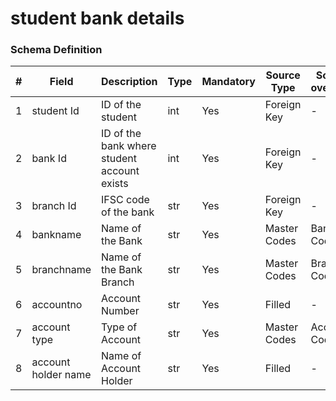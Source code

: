 student bank details
===

### Schema Definition

|**#**|**Field**|**Description**|**Type**|**Mandatory**|**Source Type**|**Source overview**|**Comments**|
|---------|---------|--------|--------|--------|--------|--------|---------------|
|1|student Id|ID of the student|int|Yes|Foreign Key|-||
|2|bank Id|ID of the bank where student account exists|int|Yes|Foreign Key|-||
|3|branch Id|IFSC code of the bank|str|Yes|Foreign Key|-||
|4|bankname|Name of the Bank|str|Yes|Master Codes|Bank Codes||
|5|branchname|Name of the Bank Branch|str|Yes|Master Codes|Branch Codes||
|6|accountno|Account Number|str|Yes|Filled|-||
|7|account type|Type of Account|str|Yes|Master Codes|Acc Type Codes||
|8|account holder name|Name of Account Holder|str|Yes|Filled|-||
